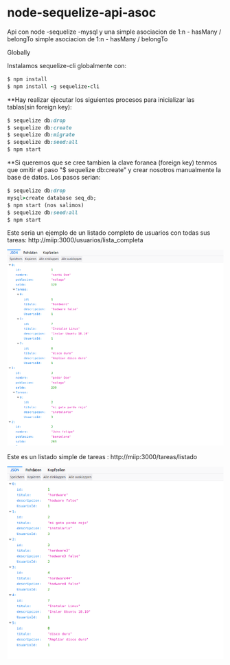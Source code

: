 # node-sequelize-api-asoc
Api con node -sequelize -mysql y una simple asociacion de 1:n - hasMany / belongTo
simple asociacion de 1:n  - hasMany / belongTo

Globally

Instalamos sequelize-cli globalmente con:
```ruby
$ npm install
$ npm install -g sequelize-cli
```
**Hay realizar ejecutar los siguientes procesos para inicializar las tablas(sin foreign key):

```ruby
$ sequelize db:drop
$ sequelize db:create
$ sequelize db:migrate
$ sequelize db:seed:all
$ npm start
```
**Si queremos que se cree tambien la clave foranea (foreign key) tenmos que omitir el paso "$ sequelize db:create" 
y crear nosotros manualmente la base de datos. Los pasos serian:
```ruby
$ sequelize db:drop 
mysql>create database seq_db;
$ npm start (nos salimos)
$ sequelize db:seed:all
$ npm start
```




Este seria un ejemplo de un listado completo de usuarios con todas sus tareas:
http://miip:3000/usuarios/lista_completa

![Alt text](sequelize-api.png)

Este es un listado simple de tareas :
http://miip:3000/tareas/listado

![Alt text](sequelize-api2.png)
